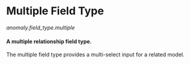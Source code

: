 # Multiple Field Type

*anomaly.field_type.multiple*

#### A multiple relationship field type.

The multiple field type provides a multi-select input for a related model.
